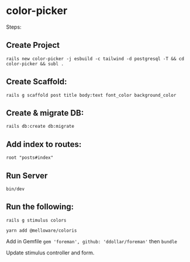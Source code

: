 # color-picker

Steps:

## Create Project
```
rails new color-picker -j esbuild -c tailwind -d postgresql -T && cd color-picker && subl .
```

## Create Scaffold:
```
rails g scaffold post title body:text font_color background_color
```

## Create & migrate DB:
```
rails db:create db:migrate
```

## Add index to routes:
```
root "posts#index"
```
 ## Run Server
```
bin/dev
```

## Run the following:
```
rails g stimulus colors

yarn add @melloware/coloris
```

Add in Gemfile ```gem 'foreman', github: 'ddollar/foreman'```
then ```bundle```

Update stimulus controller and form.
